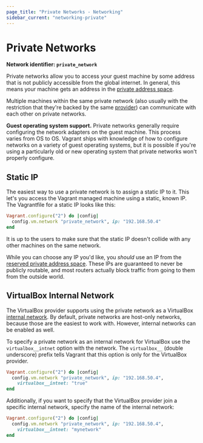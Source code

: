 ```yaml
---
page_title: "Private Networks - Networking"
sidebar_current: "networking-private"
---
```


# Private Networks

**Network identifier: `private_network`**

Private networks allow you to access your guest machine by some address
that is not publicly accessible from the global internet. In general, this
means your machine gets an address in the [private address space](http://en.wikipedia.org/wiki/Private_network#Private_IPv4_address_spaces).

Multiple machines within the same private network (also usually with the
restriction that they're backed by the same [provider](/v2/providers/index.html))
can communicate with each other on private networks.

<div class="alert alert-info">
	<p>
		<strong>Guest operating system support.</strong> Private networks
		generally require configuring the network adapters on the guest
		machine. This process varies from OS to OS. Vagrant ships with
		knowledge of how to configure networks on a variety of guest
		operating systems, but it is possible if you're using a particularly
		old or new operating system that private networks won't properly
		configure.
	</p>
</div>

## Static IP

The easiest way to use a private network is to assign a static IP to it.
This let's you access the Vagrant managed machine using a static, known
IP. The Vagrantfile for a static IP looks like this:

```ruby
Vagrant.configure("2") do |config|
  config.vm.network "private_network", ip: "192.168.50.4"
end
```

It is up to the users to make sure that the static IP doesn't collide
with any other machines on the same network.

While you can choose any IP you'd like, you _should_ use an IP from
the [reserved private address space](http://en.wikipedia.org/wiki/Private_network#Private_IPv4_address_spaces). These IPs are guaranteed to never be publicly routable,
and most routers actually block traffic from going to them from the
outside world.

## VirtualBox Internal Network

The VirtualBox provider supports using the private network as a
VirtualBox [internal network](https://www.virtualbox.org/manual/ch06.html#network_internal).
By default, private networks are host-only networks, because those are the
easiest to work with. However, internal networks can be enabled as well.

To specify a private network as an internal network for VirtualBox
use the `virtualbox__intnet` option with the network. The `virtualbox__`
(double underscore) prefix tells Vagrant that this option is only for the
VirtualBox provider.

```ruby
Vagrant.configure("2") do |config|
  config.vm.network "private_network", ip: "192.168.50.4",
    virtualbox__intnet: "true"
end
```

Additionally, if you want to specify that the VirtualBox provider join
a specific internal network, specify the name of the internal network:

```ruby
Vagrant.configure("2") do |config|
  config.vm.network "private_network", ip: "192.168.50.4",
    virtualbox__intnet: "mynetwork"
end
```
